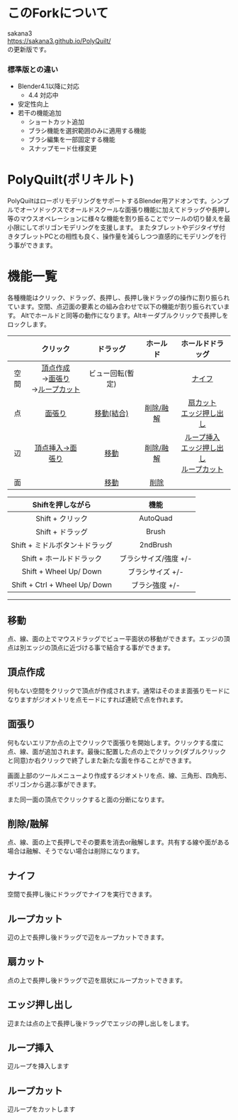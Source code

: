 # このForkについて

sakana3  
https://sakana3.github.io/PolyQuilt/  
の更新版です。

### 標準版との違い
- Blender4.1以降に対応
  - 4.4 対応中
- 安定性向上
- 若干の機能追加
  - ショートカット追加
  - ブラシ機能を選択範囲のみに適用する機能
  - ブラシ編集を一部固定する機能
  - スナップモード仕様変更

# PolyQuilt(ポリキルト)
PolyQuiltはローポリモデリングをサポートするBlender用アドオンです。シンプルでオーソドックスでオールドスクールな面張り機能に加えてドラッグや長押し等のマウスオペレーションに様々な機能を割り振ることでツールの切り替えを最小限にしてポリゴンモデリングを支援します。
またタブレットやデジタイザ付きタブレットPCとの相性も良く、操作量を減らしつつ直感的にモデリングを行う事ができます。

# 機能一覧

各種機能はクリック、ドラッグ、長押し、長押し後ドラッグの操作に割り振られています。空間、点辺面の要素との組み合わせで以下の機能が割り振られています。
Altでホールドと同等の動作になります。Altキーダブルクリックで長押しをロックします。

||クリック|ドラッグ|ホールド|ホールドドラッグ| 
|:-:|:-:|:-:|:-:|:-:|
|空間|[頂点作成](#頂点作成)<br>→[面張り](#面張り)<br>→[ループカット](#ループカット)|ビュー回転(暫定)||[ナイフ](#ナイフ)||
|点|[面張り](#面張り)|[移動(結合)](#移動)|[削除/融解](#削除/融解)|[扇カット](#扇カット)<br>[エッジ押し出し](#エッジ押し出し)|
|辺|[頂点挿入→面張り](#面張り)|[移動](#移動)|[削除/融解](#削除/融解)|[ループ挿入](#ループ挿入)<br>[エッジ押し出し](#エッジ押し出し)<br>[ループカット](#ループカット)|
|面||[移動](#移動)|[削除](#削除/融解)||

|Shiftを押しながら| 機能 |
|:-:|:-:|
|Shift + クリック| AutoQuad |
|Shift + ドラッグ| Brush |
|Shift + ミドルボタン＋ドラッグ| 2ndBrush |
|Shift + ホールドドラック| ブラシサイズ/強度 +/- |
|Shift + Wheel Up/ Down| ブラシサイズ +/- |
|Shift + Ctrl + Wheel Up/ Down| ブラシ強度 +/- |

---
## 移動  

点、線、面の上でマウスドラッグでビュー平面状の移動ができます。エッジの頂点は別エッジの頂点に近づける事で結合する事ができます。

## 頂点作成
何もない空間をクリックで頂点が作成されます。通常はそのまま面張りモードになりますがジオメトリを点モードにすれば連続で点を作れます。

## 面張り

何もないエリアか点の上でクリックで面張りを開始します。クリックする度に点、線、面が追加されます。最後に配置した点の上でクリック(ダブルクリックと同意)か右クリックで終了しまた新たな面を作ることができます。

画面上部のツールメニューより作成するジオメトリを点、線、三角形、四角形、ポリゴンから選ぶ事ができます。

また同一面の頂点でクリックすると面の分断になります。  

## 削除/融解

点、線、面の上で長押しでその要素を消去or融解します。共有する線や面がある場合は融解、そうでない場合は削除になります。

## ナイフ

空間で長押し後にドラッグでナイフを実行できます。

## ループカット

辺の上で長押し後ドラッグで辺をループカットできます。

## 扇カット

点の上で長押し後ドラッグで辺を扇状にループカットできます。

## エッジ押し出し

辺または点の上で長押し後ドラッグでエッジの押し出しをします。

## ループ挿入

辺ループを挿入します

## ループカット

辺ループをカットします
